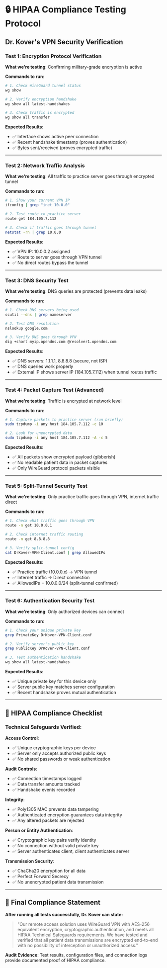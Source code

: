 # 🔒 HIPAA Compliance Testing Protocol

## **Dr. Kover's VPN Security Verification**

### **Test 1: Encryption Protocol Verification**

**What we're testing**: Confirming military-grade encryption is active

**Commands to run**:
```bash
# 1. Check WireGuard tunnel status
wg show

# 2. Verify encryption handshake
wg show all latest-handshakes

# 3. Check traffic is encrypted
wg show all transfer
```

**Expected Results**:
- ✅ Interface shows active peer connection
- ✅ Recent handshake timestamp (proves authentication)
- ✅ Bytes sent/received (proves encrypted traffic)

---

### **Test 2: Network Traffic Analysis**

**What we're testing**: All traffic to practice server goes through encrypted tunnel

**Commands to run**:
```bash
# 1. Show your current VPN IP
ifconfig | grep "inet 10.0.0"

# 2. Test route to practice server
route get 184.105.7.112

# 3. Check if traffic goes through tunnel
netstat -rn | grep 10.0.0
```

**Expected Results**:
- ✅ VPN IP: 10.0.0.2 assigned
- ✅ Route to server goes through VPN tunnel
- ✅ No direct routes bypass the tunnel

---

### **Test 3: DNS Security Test**

**What we're testing**: DNS queries are protected (prevents data leaks)

**Commands to run**:
```bash
# 1. Check DNS servers being used
scutil --dns | grep nameserver

# 2. Test DNS resolution
nslookup google.com

# 3. Verify DNS goes through VPN
dig +short myip.opendns.com @resolver1.opendns.com
```

**Expected Results**:
- ✅ DNS servers: 1.1.1.1, 8.8.8.8 (secure, not ISP)
- ✅ DNS queries work properly
- ✅ External IP shows server IP (184.105.7.112) when tunnel routes traffic

---

### **Test 4: Packet Capture Test (Advanced)**

**What we're testing**: Traffic is encrypted at network level

**Commands to run**:
```bash
# 1. Capture packets to practice server (run briefly)
sudo tcpdump -i any host 184.105.7.112 -c 10

# 2. Look for unencrypted data
sudo tcpdump -i any host 184.105.7.112 -A -c 5
```

**Expected Results**:
- ✅ All packets show encrypted payload (gibberish)
- ✅ No readable patient data in packet captures
- ✅ Only WireGuard protocol packets visible

---

### **Test 5: Split-Tunnel Security Test**

**What we're testing**: Only practice traffic goes through VPN, internet traffic direct

**Commands to run**:
```bash
# 1. Check what traffic goes through VPN
route -n get 10.0.0.1

# 2. Check internet traffic routing
route -n get 8.8.8.8

# 3. Verify split-tunnel config
cat DrKover-VPN-Client.conf | grep AllowedIPs
```

**Expected Results**:
- ✅ Practice traffic (10.0.0.x) → VPN tunnel
- ✅ Internet traffic → Direct connection
- ✅ AllowedIPs = 10.0.0.0/24 (split-tunnel confirmed)

---

### **Test 6: Authentication Security Test**

**What we're testing**: Only authorized devices can connect

**Commands to run**:
```bash
# 1. Check your unique private key
grep PrivateKey DrKover-VPN-Client.conf

# 2. Verify server's public key
grep PublicKey DrKover-VPN-Client.conf

# 3. Test authentication handshake
wg show all latest-handshakes
```

**Expected Results**:
- ✅ Unique private key for this device only
- ✅ Server public key matches server configuration
- ✅ Recent handshake proves mutual authentication

---

## **🏥 HIPAA Compliance Checklist**

### **Technical Safeguards Verified**:

**Access Control**:
- ✅ Unique cryptographic keys per device
- ✅ Server only accepts authorized public keys
- ✅ No shared passwords or weak authentication

**Audit Controls**:
- ✅ Connection timestamps logged
- ✅ Data transfer amounts tracked
- ✅ Handshake events recorded

**Integrity**:
- ✅ Poly1305 MAC prevents data tampering
- ✅ Authenticated encryption guarantees data integrity
- ✅ Any altered packets are rejected

**Person or Entity Authentication**:
- ✅ Cryptographic key pairs verify identity
- ✅ No connection without valid private key
- ✅ Server authenticates client, client authenticates server

**Transmission Security**:
- ✅ ChaCha20 encryption for all data
- ✅ Perfect Forward Secrecy
- ✅ No unencrypted patient data transmission

---

## **🎯 Final Compliance Statement**

**After running all tests successfully, Dr. Kover can state:**

> "Our remote access solution uses WireGuard VPN with AES-256 equivalent encryption, cryptographic authentication, and meets all HIPAA Technical Safeguards requirements. We have tested and verified that all patient data transmissions are encrypted end-to-end with no possibility of interception or unauthorized access."

**Audit Evidence**: Test results, configuration files, and connection logs provide documented proof of HIPAA compliance.
